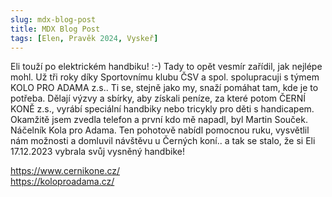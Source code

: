 ```yaml
---
slug: mdx-blog-post
title: MDX Blog Post
tags: [Elen, Pravěk 2024, Vyskeř]
---
```


Eli touží po elektrickém handbiku! :-) Tady to opět vesmír zařídil, jak nejlépe mohl. Už tři roky díky Sportovnímu klubu ČSV a spol. spolupracuji s týmem KOLO PRO ADAMA z.s.. Ti se, stejně jako my, snaží pomáhat tam, kde je to potřeba. Dělají výzvy a sbírky, aby získali peníze, za které potom ČERNÍ KONĚ z.s., vyrábí speciální handbiky nebo tricykly pro děti s handicapem. Okamžitě jsem zvedla telefon a první kdo mě napadl, byl Martin Souček. Náčelník Kola pro Adama. Ten pohotově nabídl pomocnou ruku, vysvětlil nám možnosti a domluvil návštěvu u Černých koní.. a tak se stalo, že si Eli 17.12.2023 vybrala svůj vysněný handbike!

https://www.cernikone.cz/   
https://koloproadama.cz/
<!-- truncate -->